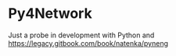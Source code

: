 # Py4Network
Just a probe in development with Python and https://legacy.gitbook.com/book/natenka/pyneng
